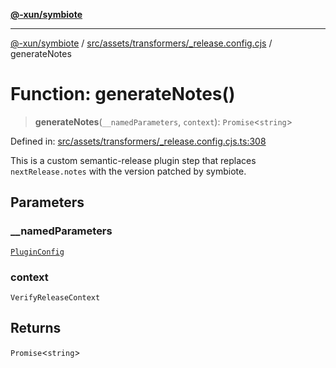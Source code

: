 [**@-xun/symbiote**](../../../../../README.md)

***

[@-xun/symbiote](../../../../../README.md) / [src/assets/transformers/\_release.config.cjs](../README.md) / generateNotes

# Function: generateNotes()

> **generateNotes**(`__namedParameters`, `context`): `Promise`\<`string`\>

Defined in: [src/assets/transformers/\_release.config.cjs.ts:308](https://github.com/Xunnamius/symbiote/blob/dddfc44396c55ebfc704f8d576edac2868fe28cc/src/assets/transformers/_release.config.cjs.ts#L308)

This is a custom semantic-release plugin step that replaces
`nextRelease.notes` with the version patched by symbiote.

## Parameters

### \_\_namedParameters

[`PluginConfig`](../type-aliases/PluginConfig.md)

### context

`VerifyReleaseContext`

## Returns

`Promise`\<`string`\>
